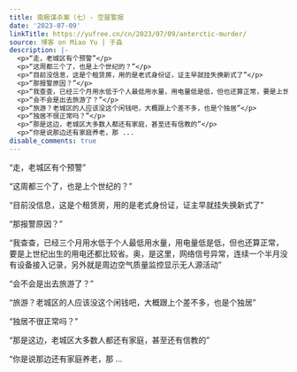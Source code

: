 ```yaml
---
title: 南极谋杀案（七）- 空屋警报
date: '2023-07-09'
linkTitle: https://yufree.cn/cn/2023/07/09/anterctic-murder/
source: 博客 on Miao Yu | 于淼
description: |-
  <p>“走，老城区有个预警”</p>
  <p>“这周都三个了，也是上个世纪的？”</p>
  <p>“目前没信息，这是个租赁房，用的是老式身份证，证主早就挂失换新式了”</p>
  <p>“那报警原因？”</p>
  <p>“我查查，已经三个月用水低于个人最低用水量，用电量低是低，但也还算正常，要是上世纪出生的用电还都比较省。奥，是这里，网络信号异常，连续一个半月没有设备接入记录，另外就是周边空气质量监控显示无人源活动”</p>
  <p>“会不会是出去旅游了？”</p>
  <p>“旅游？老城区的人应该没这个闲钱吧，大概跟上个差不多，也是个独居”</p>
  <p>“独居不很正常吗？”</p>
  <p>“那是这边，老城区大多数人都还有家庭，甚至还有信教的”</p>
  <p>“你是说那边还有家庭养老，那 ...
disable_comments: true
---
```

<p>“走，老城区有个预警”</p>
<p>“这周都三个了，也是上个世纪的？”</p>
<p>“目前没信息，这是个租赁房，用的是老式身份证，证主早就挂失换新式了”</p>
<p>“那报警原因？”</p>
<p>“我查查，已经三个月用水低于个人最低用水量，用电量低是低，但也还算正常，要是上世纪出生的用电还都比较省。奥，是这里，网络信号异常，连续一个半月没有设备接入记录，另外就是周边空气质量监控显示无人源活动”</p>
<p>“会不会是出去旅游了？”</p>
<p>“旅游？老城区的人应该没这个闲钱吧，大概跟上个差不多，也是个独居”</p>
<p>“独居不很正常吗？”</p>
<p>“那是这边，老城区大多数人都还有家庭，甚至还有信教的”</p>
<p>“你是说那边还有家庭养老，那 ...
